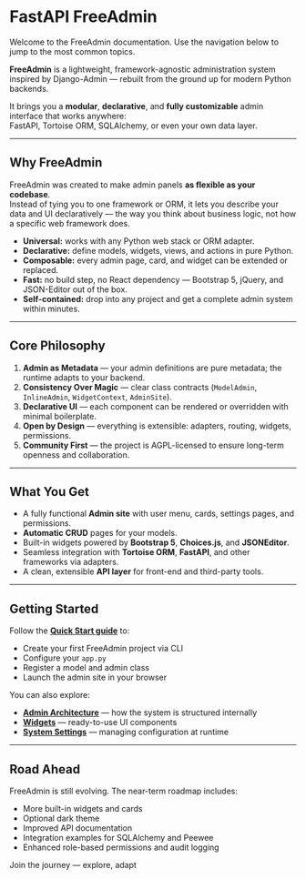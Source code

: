 # FastAPI FreeAdmin

Welcome to the FreeAdmin documentation. Use the navigation below to jump to the most common topics.

**FreeAdmin** is a lightweight, framework-agnostic administration system inspired by Django-Admin — rebuilt from the ground up for modern Python backends.

It brings you a **modular**, **declarative**, and **fully customizable** admin interface that works anywhere:  
FastAPI, Tortoise ORM, SQLAlchemy, or even your own data layer.

---

## Why FreeAdmin

FreeAdmin was created to make admin panels **as flexible as your codebase**.  
Instead of tying you to one framework or ORM, it lets you describe your data and UI declaratively — the way you think about business logic, not how a specific web framework does.

- **Universal:** works with any Python web stack or ORM adapter.  
- **Declarative:** define models, widgets, views, and actions in pure Python.  
- **Composable:** every admin page, card, and widget can be extended or replaced.  
- **Fast:** no build step, no React dependency — Bootstrap 5, jQuery, and JSON-Editor out of the box.  
- **Self-contained:** drop into any project and get a complete admin system within minutes.

---

## Core Philosophy

1. **Admin as Metadata** — your admin definitions are pure metadata; the runtime adapts to your backend.
2. **Consistency Over Magic** — clear class contracts (`ModelAdmin`, `InlineAdmin`, `WidgetContext`, `AdminSite`).
3. **Declarative UI** — each component can be rendered or overridden with minimal boilerplate.
4. **Open by Design** — everything is extensible: adapters, routing, widgets, permissions.
5. **Community First** — the project is AGPL-licensed to ensure long-term openness and collaboration.

---

## What You Get

- A fully functional **Admin site** with user menu, cards, settings pages, and permissions.  
- **Automatic CRUD** pages for your models.  
- Built-in widgets powered by **Bootstrap 5**, **Choices.js**, and **JSONEditor**.  
- Seamless integration with **Tortoise ORM**, **FastAPI**, and other frameworks via adapters.  
- A clean, extensible **API layer** for front-end and third-party tools.

---

## Getting Started

Follow the **[Quick Start guide](quick-start.md)** to:
- Create your first FreeAdmin project via CLI
- Configure your `app.py`
- Register a model and admin class
- Launch the admin site in your browser

You can also explore:
- **[Admin Architecture](admin/ADMIN.md)** — how the system is structured internally
- **[Widgets](admin/widgets.md)** — ready-to-use UI components
- **[System Settings](admin/settings.md)** — managing configuration at runtime

---

## Road Ahead

FreeAdmin is still evolving. The near-term roadmap includes:
- More built-in widgets and cards
- Optional dark theme
- Improved API documentation
- Integration examples for SQLAlchemy and Peewee
- Enhanced role-based permissions and audit logging

Join the journey — explore, adapt

